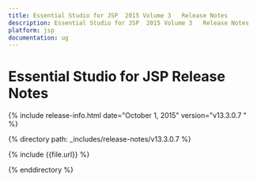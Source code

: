 ```yaml
---
title: Essential Studio for JSP  2015 Volume 3   Release Notes  
description: Essential Studio for JSP  2015 Volume 3   Release Notes  
platform: jsp
documentation: ug
---
```


# Essential Studio for JSP  Release Notes  

{% include release-info.html date="October 1, 2015"  version="v13.3.0.7 " %} 


{% directory path: _includes/release-notes/v13.3.0.7  %}

{% include {{file.url}} %}

{% enddirectory %}